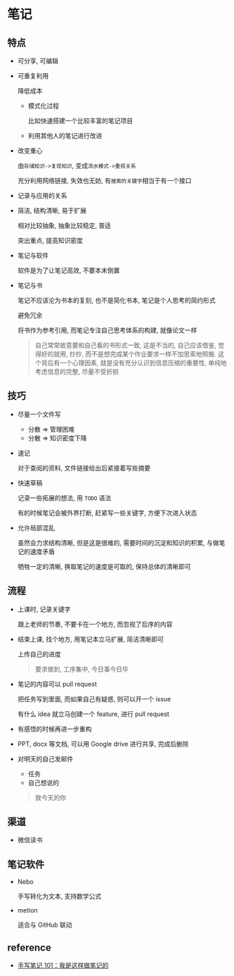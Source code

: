 # 笔记

## 特点

- 可分享, 可编辑

- 可重复利用

  降低成本

  - 模式化过程

    比如快速搭建一个比较丰富的笔记项目

  - 利用其他人的笔记进行改进

- 改变重心

  由`存储知识->复现知识`, 变成`流水模式->重视关系`

  充分利用网络链接, 失效也无妨, 有`搜索的关键字`相当于有一个接口

- 记录与应用的关系

- 简洁, 结构清晰, 易于扩展

  相对比较抽象, 抽象比较稳定, 普适

  突出重点, 提高知识密度

- 笔记与软件

  软件是为了让笔记高效, 不要本末倒置

- 笔记与书

  笔记不应该沦为书本的复刻, 也不是简化书本, 笔记是个人思考的简约形式

  避免冗余

  将书作为参考引用, 而笔记专注自己思考体系的构建, 就像论文一样

  > 自己常常故意要和自己看的书形式一致, 这是不当的, 自己应该借鉴, 觉得好的就用, 抄抄, 而不是想完成某个作业要求一样不加思索地照搬. 这个背后有一个心理因素, 就是没有充分认识到信息压缩的重要性, 单纯地考虑信息的完整, 尽量不受折损

## 技巧

- 尽量一个文件写

  - 分散 => 管理困难
  - 分散 => 知识密度下降

- 速记

  对于查阅的资料, 文件链接给出后紧接着写些摘要

- 快速草稿

  记录一些拓展的想法, 用 `TODO` 语法

  有的时候笔记会被外界打断, 赶紧写一些关键字, 方便下次进入状态

- 允许局部混乱

  虽然会力求结构清晰, 但是这是很难的, 需要时间的沉淀和知识的积累, 与做笔记的速度矛盾

  牺牲一定的清晰, 换取笔记的速度是可取的, 保持总体的清晰即可

## 流程

- 上课时, 记录关键字

  跟上老师的节奏, 不要卡在一个地方, 而忽视了后序的内容

- 结束上课, 找个地方, 用笔记本立马扩展, 简洁清晰即可

  上传自己的进度

  > 要求做到, 工序集中, 今日事今日毕

- 笔记的内容可以 pull request

  把任务写到里面, 而如果自己有疑惑, 则可以开一个 issue

  有什么 idea 就立马创建一个 feature, 进行 pull request

- 有感悟的时候再进一步重构

- PPT, docx 等文档, 可以用 Google drive 进行共享, 完成后删除

- 对明天的自己发邮件

  - 任务
  - 自己想说的

  > 致今天的你

## 渠道

- 微信读书

## 笔记软件

- Nebo

  手写转化为文本, 支持数学公式

- metion

  适合与 GitHub 联动

## reference

- [手写笔记 101：我是这样做笔记的](https://zhuanlan.zhihu.com/p/28606018)
